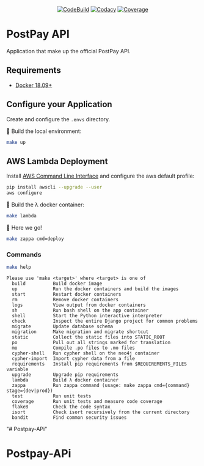 <p align="center">
  <a href="https://ap-south-1.console.aws.amazon.com/codesuite/codebuild/projects/api"><img src="https://codebuild.ap-south-1.amazonaws.com/badges?uuid=eyJlbmNyeXB0ZWREYXRhIjoiejhXcXNOL3F3MVJoVnllQ2s1bERCaSsyK2lFQ0FqSmhXa0I4YVJMc2ZHK3JuOEl4SFVFMGdaSlBwLzhNdUx2MlIxM0pWU3F2cTVJUmtBWnF0bTQ1NFZJPSIsIml2UGFyYW1ldGVyU3BlYyI6IkgwaHhJV0ZXTXpkVkIvdmsiLCJtYXRlcmlhbFNldFNlcmlhbCI6Mn0%3D&branch=main" alt="CodeBuild" /></a> <a href="https://app.codacy.com/app/mongkok/api/issues/index"><img src="https://api.codacy.com/project/badge/Grade/8d1a1ad985ff4988b725d4cd7f7a3b4c" alt="Codacy" /></a> <a href="https://app.codacy.com/project/mongkok/api/dashboard"><img src="https://api.codacy.com/project/badge/Coverage/8d1a1ad985ff4988b725d4cd7f7a3b4c" alt="Coverage" /></a>
</p>


# PostPay API

Application that make up the official PostPay API.

## Requirements

*   [Docker 18.09+](https://docs.docker.com/install/)

## Configure your Application

Create and configure the `.envs` directory.

🐣 Build the local environment:

```sh
make up
```

## AWS Lambda Deployment

Install [AWS Command Line Interface](https://docs.aws.amazon.com/es_es/cli/latest/userguide/cli-chap-install.html) and configure the aws default profile:

```sh
pip install awscli --upgrade --user
aws configure
```

🐣 Build the λ docker container:

```sh
make lambda
```

🚀 Here we go!

```sh
make zappa cmd=deploy
```

### Commands

```sh
make help
```

```text
Please use 'make <target>' where <target> is one of
  build          Build docker image
  up             Run the docker containers and build the images
  start          Restart docker containers
  rm             Remove docker containers
  logs           View output from docker containers
  sh             Run bash shell on the app container
  shell          Start the Python interactive interpreter
  check          Inspect the entire Django project for common problems
  migrate        Update database schema
  migration      Make migration and migrate shortcut
  static         Collect the static files into STATIC_ROOT
  po             Pull out all strings marked for translation
  mo             Compile .po files to .mo files
  cypher-shell   Run cypher shell on the neo4j container
  cypher-import  Import cypher data from a file
  requirements   Install pip requirements from $REQUIREMENTS_FILES variable
  upgrade        Upgrade pip requirements
  lambda         Build λ docker container
  zappa          Run zappa command (usage: make zappa cmd={command} stage={dev|prod})
  test           Run unit tests
  coverage       Run unit tests and measure code coverage
  flake8         Check the code syntax
  isort          Check isort recursively from the current directory
  bandit         Find common security issues
```
"# Postpay-APi" 
# Postpay-APi
